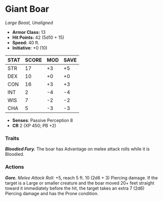 # Giant Boar

*Large Beast, Unaligned*

- **Armor Class:** 13
- **Hit Points:** 42 (5d10 + 15)
- **Speed:** 40 ft.
- **Initiative**: +0 (10)

|STAT|SCORE|MOD|SAVE|
| --- | --- | --- | ---- |
| STR | 17 | +3 | +5 |
| DEX | 10 | +0 | +0 |
| CON | 16 | +3 | +3 |
| INT | 2 | -4 | -4 |
| WIS | 7 | -2 | -2 |
| CHA | 5 | -3 | -3 |

- **Senses**: Passive Perception 8
- **CR** 2 (XP 450; PB +2)

### Traits

***Bloodied Fury.*** The boar has Advantage on melee attack rolls while it is Bloodied.


### Actions

***Gore.*** *Melee Attack Roll:* +5, reach 5 ft. 10 (2d6 + 3) Piercing damage. If the target is a Large or smaller creature and the boar moved 20+ feet straight toward it immediately before the hit, the target takes an extra 7 (2d6) Piercing damage and has the Prone condition.
